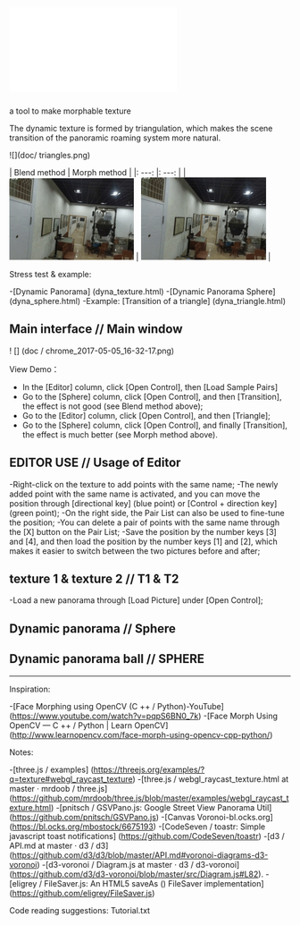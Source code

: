 # ![texture-morpher](index.html)
a tool to make morphable texture

The dynamic texture is formed by triangulation, which makes the scene transition of the panoramic roaming system more natural.

![](doc/ triangles.png)

| Blend method | Morph method |
|: ---: |: ---: |
| ![](doc/blend-effect-0.25.gif) | ![](doc/morph-effect-0.25.gif) |

Stress test & example:

-[Dynamic Panorama] (dyna_texture.html)
-[Dynamic Panorama Sphere] (dyna_sphere.html)
-Example: [Transition of a triangle] (dyna_triangle.html)

## Main interface // Main window

! [] (doc / chrome_2017-05-05_16-32-17.png)

View Demo：

-   In the [Editor] column, click [Open Control], then [Load Sample Pairs]
-	Go to the [Sphere] column, click [Open Control], and then [Transition], the effect is not good (see Blend method above);
-	Go to the [Editor] column, click [Open Control], and then [Triangle];
-	Go to the [Sphere] column, click [Open Control], and finally [Transition], the effect is much better (see Morph method above).

## EDITOR USE // Usage of Editor

-Right-click on the texture to add points with the same name;
-The newly added point with the same name is activated, and you can move the position through [directional key] (blue point) or [Control + direction key] (green point);
-On the right side, the Pair List can also be used to fine-tune the position;
-You can delete a pair of points with the same name through the [X] button on the Pair List;
-Save the position by the number keys [3] and [4], and then load the position by the number keys [1] and [2], which makes it easier to switch between the two pictures before and after;

## texture 1 & texture 2 // T1 & T2

-Load a new panorama through [Load Picture] under [Open Control];

## Dynamic panorama // Sphere

## Dynamic panorama ball // SPHERE

---

Inspiration:

-[Face Morphing using OpenCV (C ++ / Python)-YouTube] (https://www.youtube.com/watch?v=pqpS6BN0_7k)
-[Face Morph Using OpenCV — C ++ / Python | Learn OpenCV] (http://www.learnopencv.com/face-morph-using-opencv-cpp-python/)

Notes:

-[three.js / examples] (https://threejs.org/examples/?q=texture#webgl_raycast_texture)
-[three.js / webgl_raycast_texture.html at master · mrdoob / three.js] (https://github.com/mrdoob/three.js/blob/master/examples/webgl_raycast_texture.html)
-[pnitsch / GSVPano.js: Google Street View Panorama Util] (https://github.com/pnitsch/GSVPano.js)
-[Canvas Voronoi-bl.ocks.org] (https://bl.ocks.org/mbostock/6675193)
-[CodeSeven / toastr: Simple javascript toast notifications] (https://github.com/CodeSeven/toastr)
-[d3 / API.md at master · d3 / d3] (https://github.com/d3/d3/blob/master/API.md#voronoi-diagrams-d3-voronoi)
-[d3-voronoi / Diagram.js at master · d3 / d3-voronoi] (https://github.com/d3/d3-voronoi/blob/master/src/Diagram.js#L82).
-[eligrey / FileSaver.js: An HTML5 saveAs () FileSaver implementation] (https://github.com/eligrey/FileSaver.js)

Code reading suggestions: Tutorial.txt
